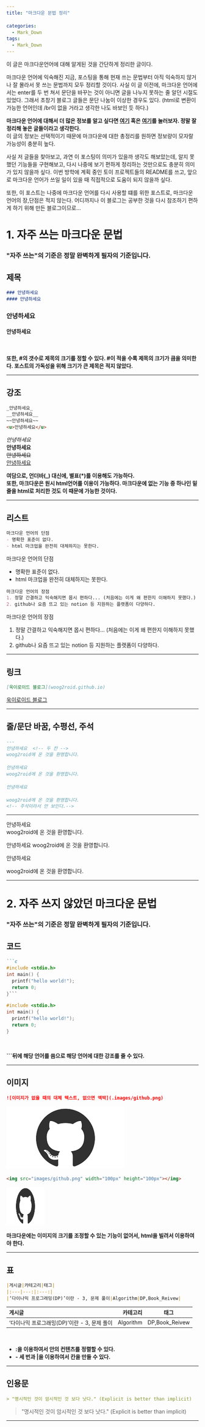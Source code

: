 ```yaml
---
title: "마크다운 문법 정리"

categories:
  - Mark_Down
tags:
  - Mark_Down
---
```


이 글은 마크다운언어에 대해 알게된 것을 간단하게 정리한 글이다.

마크다운 언어에 익숙해진 지금, 포스팅을 통해 현재 쓰는 문법부터 아직 익숙하지 않거나 잘 몰라서 못 쓰는 문법까지 모두 정리할 것이다. 사실 이 글 이전에, 마크다운 언어에서는 enter를 두 번 쳐서 문단을 바꾸는 것이 아니면 글을 나누지 못하는 줄 알던 시절도 있었다. 그래서 초창기 블로그 글들은 문단 나눔이 이상한 경우도 있다. (html로 변환이 가능한 언어인데 /br이 없을 거라고 생각한 나도 바보인 듯 하다.)

__마크다운 언어에 대해서 더 많은 정보를 알고 싶다면 [여기](https://gist.github.com/ihoneymon/652be052a0727ad59601) 혹은 [여기](https://heropy.blog/2017/09/30/markdown/)를 눌러보자. 정말 잘 정리해 놓은 글들이라고 생각한다.__  
이 글의 정보는 선택적이기 때문에 마크다운에 대한 총정리를 원하면 정보량이 모자랄 가능성이 충분히 높다. 

사실 저 글들을 찾아보고, 과연 이 포스팅이 의미가 있을까 생각도 해보았는데, 알지 못했던 기능들을 구현해보고, 다시 나중에 보기 편하게 정리하는 것만으로도 충분히 의미가 있지 않을까 싶다. 이번 방학에 계획 중인 토이 프로젝트들의 README를 쓰고, 앞으로 마크다운 언어가 쓰일 일이 있을 때 직접적으로 도움이 되지 않을까 싶다.

또한, 이 포스트는 나중에 마크다운 언어를 다시 사용할 떄를 위한 포스트로, 마크다운 언어의 장,단점은 적지 않는다. 어디까지나 이 블로그는 공부한 것을 다시 참조하기 편하게 하기 위해 만든 블로그이므로...

# 1. 자주 쓰는 마크다운 문법
### "자주 쓰는"의 기준은 정말 완벽하게 필자의 기준입니다.

## 제목
```markdown
### 안녕하세요
#### 안녕하세요
```
### 안녕하세요
#### 안녕하세요
</br>

__또한, #의 갯수로 제목의 크기를 정할 수 있다. #이 적을 수록 제목의 크기가 큼을 의미한다. 포스트의 가독성을 위해 크기가 큰 제목은 적지 않았다.__

---

## 강조 
```markdown
_안녕하세요_
__안녕하세요__
~~안녕하세요~~
<u>안녕하세요</u>
```
_안녕하세요_  
__안녕하세요__  
~~안녕하세요~~  
<u>안녕하세요</u>
</br>

__여담으로, 언더바(_) 대신에, 별표(*)를 이용해도 가능하다.__  
__또한, 마크다운은 원시 html언어를 이용이 가능하다. 마크다운에 없는 기능 중 하나인 밑 줄을 html로 처리한 것도 이 때문에 가능한 것이다.__

---

## 리스트
```markdown
마크다운 언어의 단점
- 명확한 표준이 없다.
- html 마크업을 완전히 대체하지는 못한다.
```
마크다운 언어의 단점
- 명확한 표준이 없다.
- html 마크업을 완전히 대체하지는 못한다.

```markdown
마크다운 언어의 장점
1. 정말 간결하고 익숙해지면 몹시 편하다... (처음에는 이게 왜 편한지 이해하지 못했다.)
2. github나 요즘 뜨고 있는 notion 등 지원하는 플랫폼이 다양하다.
```
마크다운 언어의 장점
1. 정말 간결하고 익숙해지면 몹시 편하다... (처음에는 이게 왜 편한지 이해하지 못했다.)
2. github나 요즘 뜨고 있는 notion 등 지원하는 플랫폼이 다양하다.

---

## 링크
```markdown
[욱이로이드 블로그](woog2roid.github.io)
```
[욱이로이드 블로그](woog2roid.github.io)

---

## 줄/문단 바꿈, 수평선, 주석
```markdown
---
안녕하세요  <!-- 두 칸 -->
woog2roid에 온 것을 환영합니다.

안녕하세요
woog2roid에 온 것을 환영합니다.

안녕하세요

woog2roid에 온 것을 환영합니다.
<!-- 주석이라서 안 보인다.-->
```
---
안녕하세요  <!-- 두 칸 -->  
woog2roid에 온 것을 환영합니다.

안녕하세요
woog2roid에 온 것을 환영합니다.

안녕하세요

woog2roid에 온 것을 환영합니다.
<!-- 주석이라서 안 보인다.-->

---
# 2. 자주 쓰지 않았던 마크다운 문법
### "자주 쓰는"의 기준은 정말 완벽하게 필자의 기준입니다.

## 코드
```markdown
```c 
#include <stdio.h>
int main() {
  printf("hello world!");
  return 0;
}```
```


```c 
#include <stdio.h>
int main() {
  printf("hello world!");
  return 0;
}
```
</br>

__```뒤에 해당 언어를 씀으로 해당 언어에 대한 강조를 줄 수 있다.__

___
## 이미지
```markdown
![이미지가 없을 때의 대체 텍스트, 없으면 엑박](.images/github.png)
```
![이미지가 없을 때의 대체 텍스트, 없으면 엑박](images/github.png)

```markdown
<img src="images/github.png" width="100px" height="100px"></img>
```
<img src="images/github.png" width="100px" height="100px"></img>

__마크다운에는 이미지의 크기를 조정할 수 있는 기능이 없어서, html을 빌려서 이용하여야 한다.__

___

## 표
```markdown
|게시글|카테고리|태그|
|:---|---:|:---:|
|‘다이나믹 프로그래밍(DP)’이란 - 3, 문제 풀이|Algorithm|DP,Book_Reivew|
```
|게시글|카테고리|태그|
|:---|---:|:---:|
|‘다이나믹 프로그래밍(DP)’이란 - 3, 문제 풀이|Algorithm|DP,Book_Reivew|
</br>

- __:을 이용하여서 안의 컨텐츠를 정렬할 수 있다.__
- __- 세 번과 |을 이용하여서 칸을 만들 수 있다.__

___

## 인용문
```markdown
> "명시적인 것이 암시적인 것 보다 낫다." (Explicit is better than implicit)
```
> "명시적인 것이 암시적인 것 보다 낫다." (Explicit is better than implicit)

___